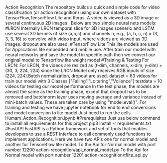 Action Recognition
The repository builds a quick and simple code for video classification (or action recognition) using our own dataset with TensorFlow,TensorFlow Lite and Keras. A video is viewed as a 3D image or several continuous 2D images . Below are two simple neural nets models:
#LRCN
Internally LRCN temporal slice for 3D images scenerio and LSTM use several 3D kernels of size (a,b,c) and channels n, e.g., (a, b, c, n) = (3, 3, 3, 16) to convolve with video input, where videos are viewed as 3D images. dropout are also used.
#TensorFlow Lite
This lite models are used for Applications lite embedded and mobile use. After train our model with neural networks and save the model in specific path then we convert our original model to Tensorflow lite weight model
#Training & Testing
For LRCN:
For LRCN, the videos are resized as (t-dim, channels, x-dim, y-dim) = (30, 3, 224, 224) since the LRCN Model only receives RGB inputs of size (224, 224).Batch normalization, dropout are used.
dataset = 83 videos  for train our model with 3 Classes ["Falling","Loitering","Voilence"]
testdata = 10 videos for testing our model performance
In the test phase, the models are almost the same as the training phase, except that dropout has to be removed and batchnorm layer uses moving average and variance instead of mini-batch values. These are taken care by using "model.eval()".
For training and testing we have jupyter notebook for end to end conversions and model conversion to lite model
Just need to run the cells.
Humam_Action_Recognition.ipynb
#Prerequisites
Just use below command to install all requirements for this project
pip3 install -r requirements.txt
#FastAPI
FastAPI is a Python framework and set of tools that enables developers to use a REST interface to call commonly used functions to implement applications.
Here we have two APIs one for normal model and another for Tensoreflow lite model.
To the Api for Normal model with port number 12200
action-recognition/api_normal_model.py
To the Api for Normal model with port number 12201
action-recognition/tflite_api.py
